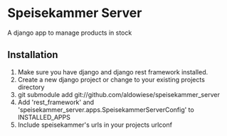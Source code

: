 # Speisekammer Server
A django app to manage products in stock 

## Installation
1. Make sure you have django and django rest framework installed.
2. Create a new django project or change to your existing projects directory
3. git submodule add git://github.com/aldowiese/speisekammer_server
4. Add 'rest_framework' and 'speisekammer_server.apps.SpeisekammerServerConfig' to INSTALLED_APPS
5. Include speisekammer's urls in your projects urlconf

